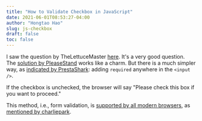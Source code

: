 ```yaml
---
title: "How to Validate Checkbox in JavaScript"
date: 2021-06-01T08:53:27-04:00
author: "Hongtao Hao"
slug: js-checkbox
draft: false
toc: false
---
```


I saw the question by TheLettuceMaster [here](https://stackoverflow.com/questions/11234622/simple-javascript-checkbox-validation). It's a very good question. The [solution by PleaseStand](https://stackoverflow.com/a/11234728) works like a charm. But there is a much simpler way, as [indicated by PrestaShark](https://stackoverflow.com/a/29027761): adding `required` anywhere in the `<input />`.

If the checkbox is unchecked, the browser will say "Please check this box if you want to proceed."

This method, i.e., form validation, is [supported by all modern browsers](https://caniuse.com/form-validation), as [mentioned by charliepark](https://stackoverflow.com/a/29027761). 